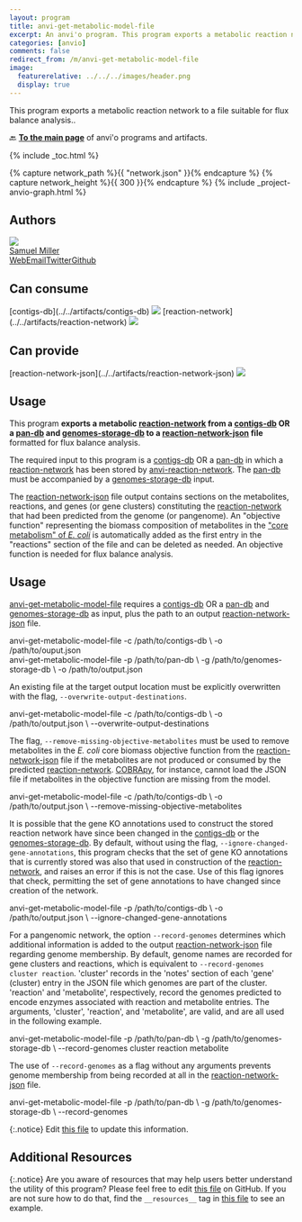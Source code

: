 ```yaml
---
layout: program
title: anvi-get-metabolic-model-file
excerpt: An anvi'o program. This program exports a metabolic reaction network to a file suitable for flux balance analysis.
categories: [anvio]
comments: false
redirect_from: /m/anvi-get-metabolic-model-file
image:
  featurerelative: ../../../images/header.png
  display: true
---
```


This program exports a metabolic reaction network to a file suitable for flux balance analysis..

🔙 **[To the main page](../../)** of anvi'o programs and artifacts.


{% include _toc.html %}
<div id="svg" class="subnetwork"></div>
{% capture network_path %}{{ "network.json" }}{% endcapture %}
{% capture network_height %}{{ 300 }}{% endcapture %}
{% include _project-anvio-graph.html %}


## Authors

<div class="anvio-person"><div class="anvio-person-info"><div class="anvio-person-photo"><img class="anvio-person-photo-img" src="../../images/authors/semiller10.jpg" /></div><div class="anvio-person-info-box"><a href="/people/semiller10" target="_blank"><span class="anvio-person-name">Samuel Miller</span></a><div class="anvio-person-social-box"><a href="https://semiller10.github.io" class="person-social" target="_blank"><i class="fa fa-fw fa-home"></i>Web</a><a href="mailto:samuelmiller10@gmail.com" class="person-social" target="_blank"><i class="fa fa-fw fa-envelope-square"></i>Email</a><a href="http://twitter.com/smiller_science" class="person-social" target="_blank"><i class="fa fa-fw fa-twitter-square"></i>Twitter</a><a href="http://github.com/semiller10" class="person-social" target="_blank"><i class="fa fa-fw fa-github"></i>Github</a></div></div></div></div>



## Can consume


<p style="text-align: left" markdown="1"><span class="artifact-r">[contigs-db](../../artifacts/contigs-db) <img src="../../images/icons/DB.png" class="artifact-icon-mini" /></span> <span class="artifact-r">[reaction-network](../../artifacts/reaction-network) <img src="../../images/icons/CONCEPT.png" class="artifact-icon-mini" /></span></p>


## Can provide


<p style="text-align: left" markdown="1"><span class="artifact-p">[reaction-network-json](../../artifacts/reaction-network-json) <img src="../../images/icons/JSON.png" class="artifact-icon-mini" /></span></p>


## Usage


This program **exports a metabolic <span class="artifact-n">[reaction-network](/help/main/artifacts/reaction-network)</span> from a <span class="artifact-n">[contigs-db](/help/main/artifacts/contigs-db)</span> OR a <span class="artifact-n">[pan-db](/help/main/artifacts/pan-db)</span> and <span class="artifact-n">[genomes-storage-db](/help/main/artifacts/genomes-storage-db)</span> to a <span class="artifact-n">[reaction-network-json](/help/main/artifacts/reaction-network-json)</span> file** formatted for flux balance analysis.

The required input to this program is a <span class="artifact-n">[contigs-db](/help/main/artifacts/contigs-db)</span> OR a <span class="artifact-n">[pan-db](/help/main/artifacts/pan-db)</span> in which a <span class="artifact-n">[reaction-network](/help/main/artifacts/reaction-network)</span> has been stored by <span class="artifact-p">[anvi-reaction-network](/help/main/programs/anvi-reaction-network)</span>. The <span class="artifact-n">[pan-db](/help/main/artifacts/pan-db)</span> must be accompanied by a <span class="artifact-n">[genomes-storage-db](/help/main/artifacts/genomes-storage-db)</span> input.

The <span class="artifact-n">[reaction-network-json](/help/main/artifacts/reaction-network-json)</span> file output contains sections on the metabolites, reactions, and genes (or gene clusters) constituting the <span class="artifact-n">[reaction-network](/help/main/artifacts/reaction-network)</span> that had been predicted from the genome (or pangenome). An "objective function" representing the biomass composition of metabolites in the ["core metabolism" of *E. coli*](http://bigg.ucsd.edu/models/e_coli_core) is automatically added as the first entry in the "reactions" section of the file and can be deleted as needed. An objective function is needed for flux balance analysis.

## Usage

<span class="artifact-p">[anvi-get-metabolic-model-file](/help/main/programs/anvi-get-metabolic-model-file)</span> requires a <span class="artifact-n">[contigs-db](/help/main/artifacts/contigs-db)</span> OR a <span class="artifact-n">[pan-db](/help/main/artifacts/pan-db)</span> and <span class="artifact-n">[genomes-storage-db](/help/main/artifacts/genomes-storage-db)</span> as input, plus the path to an output <span class="artifact-n">[reaction-network-json](/help/main/artifacts/reaction-network-json)</span> file.

<div class="codeblock" markdown="1">
anvi&#45;get&#45;metabolic&#45;model&#45;file &#45;c /path/to/contigs&#45;db \
                              &#45;o /path/to/ouput.json
</div>

<div class="codeblock" markdown="1">
anvi&#45;get&#45;metabolic&#45;model&#45;file &#45;p /path/to/pan&#45;db \
                              &#45;g /path/to/genomes&#45;storage&#45;db \
                              &#45;o /path/to/output.json
</div>

An existing file at the target output location must be explicitly overwritten with the flag, `--overwrite-output-destinations`.

<div class="codeblock" markdown="1">
anvi&#45;get&#45;metabolic&#45;model&#45;file &#45;c /path/to/contigs&#45;db \
                              &#45;o /path/to/output.json \
                              &#45;&#45;overwrite&#45;output&#45;destinations
</div>

The flag, `--remove-missing-objective-metabolites` must be used to remove metabolites in the *E. coli* core biomass objective function from the <span class="artifact-n">[reaction-network-json](/help/main/artifacts/reaction-network-json)</span> file if the metabolites are not produced or consumed by the predicted <span class="artifact-n">[reaction-network](/help/main/artifacts/reaction-network)</span>. [COBRApy](https://opencobra.github.io/cobrapy/), for instance, cannot load the JSON file if metabolites in the objective function are missing from the model.

<div class="codeblock" markdown="1">
anvi&#45;get&#45;metabolic&#45;model&#45;file &#45;c /path/to/contigs&#45;db \
                              &#45;o /path/to/output.json \
                              &#45;&#45;remove&#45;missing&#45;objective&#45;metabolites
</div>

It is possible that the gene KO annotations used to construct the stored reaction network have since been changed in the <span class="artifact-n">[contigs-db](/help/main/artifacts/contigs-db)</span> or the <span class="artifact-n">[genomes-storage-db](/help/main/artifacts/genomes-storage-db)</span>. By default, without using the flag, `--ignore-changed-gene-annotations`, this program checks that the set of gene KO annotations that is currently stored was also that used in construction of the <span class="artifact-n">[reaction-network](/help/main/artifacts/reaction-network)</span>, and raises an error if this is not the case. Use of this flag ignores that check, permitting the set of gene annotations to have changed since creation of the network.

<div class="codeblock" markdown="1">
anvi&#45;get&#45;metabolic&#45;model&#45;file &#45;p /path/to/contigs&#45;db \
                              &#45;o /path/to/output.json \
                              &#45;&#45;ignore&#45;changed&#45;gene&#45;annotations
</div>

For a pangenomic network, the option `--record-genomes` determines which additional information is added to the output <span class="artifact-n">[reaction-network-json](/help/main/artifacts/reaction-network-json)</span> file regarding genome membership. By default, genome names are recorded for gene clusters and reactions, which is equivalent to `--record-genomes cluster reaction`. 'cluster' records in the 'notes' section of each 'gene' (cluster) entry in the JSON file which genomes are part of the cluster. 'reaction' and 'metabolite', respectively, record the genomes predicted to encode enzymes associated with reaction and metabolite entries. The arguments, 'cluster', 'reaction', and 'metabolite', are valid, and are all used in the following example.

<div class="codeblock" markdown="1">
anvi&#45;get&#45;metabolic&#45;model&#45;file &#45;p /path/to/pan&#45;db \
                              &#45;g /path/to/genomes&#45;storage&#45;db \
                              &#45;&#45;record&#45;genomes cluster reaction metabolite
</div>

The use of `--record-genomes` as a flag without any arguments prevents genome membership from being recorded at all in the <span class="artifact-n">[reaction-network-json](/help/main/artifacts/reaction-network-json)</span> file.

<div class="codeblock" markdown="1">
anvi&#45;get&#45;metabolic&#45;model&#45;file &#45;p /path/to/pan&#45;db \
                              &#45;g /path/to/genomes&#45;storage&#45;db \
                              &#45;&#45;record&#45;genomes
</div>


{:.notice}
Edit [this file](https://github.com/merenlab/anvio/tree/master/anvio/docs/programs/anvi-get-metabolic-model-file.md) to update this information.


## Additional Resources



{:.notice}
Are you aware of resources that may help users better understand the utility of this program? Please feel free to edit [this file](https://github.com/merenlab/anvio/tree/master/bin/anvi-get-metabolic-model-file) on GitHub. If you are not sure how to do that, find the `__resources__` tag in [this file](https://github.com/merenlab/anvio/blob/master/bin/anvi-interactive) to see an example.

